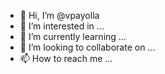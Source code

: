 - 👋 Hi, I’m @vpayolla
- 👀 I’m interested in ...
- 🌱 I’m currently learning ...
- 💞️ I’m looking to collaborate on ...
- 📫 How to reach me ...

<!---
vpayolla/vpayolla is a ✨ special ✨ repository because its `README.md` (this file) appears on your GitHub profile.
You can click the Preview link to take a look at your changes.
--->
